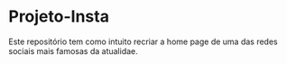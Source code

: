 # Projeto-Insta
Este repositório tem como intuito recriar a home page de uma das redes sociais mais famosas da atualidae.
